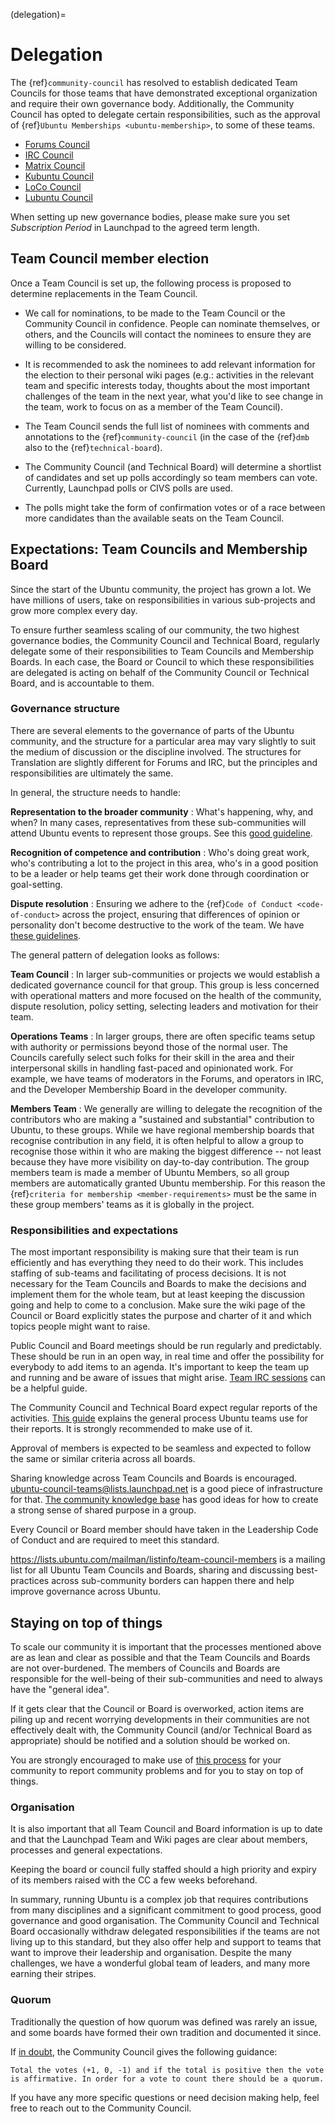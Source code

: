 (delegation)=
# Delegation

The {ref}`community-council` has resolved to establish dedicated Team Councils for those teams that have demonstrated exceptional organization and require their own governance body. Additionally, the Community Council has opted to delegate certain responsibilities, such as the approval of {ref}`Ubuntu Memberships <ubuntu-membership>`, to some of these teams.

* [Forums Council](https://wiki.ubuntu.com/ForumCouncil)
* [IRC Council](https://wiki.ubuntu.com/IrcTeam/IrcCouncil)
* [Matrix Council ](https://ubuntu.com/community/communications/matrix/governance)
* [Kubuntu Council](https://wiki.ubuntu.com/Kubuntu/Meetings)
* [LoCo Council](https://wiki.ubuntu.com/LoCoCouncil)
* [Lubuntu Council](https://git.lubuntu.me/lubuntu-wiki/wiki/wiki/Constitution)

When setting up new governance bodies, please make sure you set *Subscription Period* in Launchpad to the agreed term length.


## Team Council member election

Once a Team Council is set up, the following process is proposed to determine replacements in the Team Council.

* We call for nominations, to be made to the Team Council or the Community Council in confidence. People can nominate themselves, or others, and the Councils will contact the nominees to ensure they are willing to be considered.

* It is recommended to ask the nominees to add relevant information for the election to their personal wiki pages (e.g.: activities in the relevant team and specific interests today, thoughts about the most important challenges of the team in the next year, what you'd like to see change in the team, work to focus on as a member of the Team Council).

* The Team Council sends the full list of nominees with comments and annotations to the {ref}`community-council` (in the case of the {ref}`dmb` also to the {ref}`technical-board`).

* The Community Council (and Technical Board) will determine a shortlist of candidates and set up polls accordingly so team members can vote. Currently, Launchpad polls or CIVS polls are used.

* The polls might take the form of confirmation votes or of a race between more candidates than the available seats on the Team Council.


## Expectations: Team Councils and Membership Board

Since the start of the Ubuntu community, the project has grown a lot. We have millions of users, take on responsibilities in various sub-projects and grow more complex every day.

To ensure further seamless scaling of our community, the two highest governance bodies, the Community Council and Technical Board, regularly delegate some of their responsibilities to Team Councils and Membership Boards. In each case, the Board or Council to which these responsibilities are delegated is acting on behalf of the Community Council or Technical Board, and is accountable to them.


### Governance structure

There are several elements to the governance of parts of the Ubuntu community, and the structure for a particular area may vary slightly to suit the medium of discussion or the discipline involved. The structures for Translation are slightly different for Forums and IRC, but the principles and responsibilities are ultimately the same.

In general, the structure needs to handle:

**Representation to the broader community**
: What's happening, why, and when? In many cases, representatives from these sub-communities will attend Ubuntu events to represent those groups. See this [good guideline](https://wiki.ubuntu.com/BuildingCommunity/TeamReporting).

**Recognition of competence and contribution**
: Who's doing great work, who's contributing a lot to the project in this area, who's in a good position to be a leader or help teams get their work done through coordination or goal-setting.

**Dispute resolution**
: Ensuring we adhere to the {ref}`Code of Conduct <code-of-conduct>` across the project, ensuring that differences of opinion or personality don't become destructive to the work of the team. We have [these guidelines](https://wiki.ubuntu.com/BuildingCommunity/DealingWithConflict).

The general pattern of delegation looks as follows:

**Team Council**
: In larger sub-communities or projects we would establish a dedicated governance council for that group. This group is less concerned with operational matters and more focused on the health of the community, dispute resolution, policy setting, selecting leaders and motivation for their team.

**Operations Teams**
: In larger groups, there are often specific teams setup with authority or permissions beyond those of the normal user. The Councils carefully select such folks for their skill in the area and their interpersonal skills in handling fast-paced and opinionated work. For example, we have teams of moderators in the Forums, and operators in IRC, and the Developer Membership Board in the developer community.

**Members Team**
: We generally are willing to delegate the recognition of the contributors who are making a "sustained and substantial" contribution to Ubuntu, to these groups. While we have regional membership boards that recognise contribution in any field, it is often helpful to allow a group to recognise those within it who are making the biggest difference -- not least because they have more visibility on day-to-day contribution. The group members team is made a member of Ubuntu Members, so all group members are automatically granted Ubuntu membership. For this reason the {ref}`criteria for membership <member-requirements>` must be the same in these group members' teams as it is globally in the project.


### Responsibilities and expectations

The most important responsibility is making sure that their team is run efficiently and has everything they need to do their work. This includes staffing of sub-teams and facilitating of process decisions. It is not necessary for the Team Councils and Boards to make the decisions and implement them for the whole team, but at least keeping the discussion going and help to come to a conclusion. Make sure the wiki page of the Council or Board explicitly states the purpose and charter of it and which topics people might want to raise.

Public Council and Board meetings should be run regularly and predictably. These should be run in an open way, in real time and offer the possibility for everybody to add items to an agenda. It's important to keep the team up and running and be aware of issues that might arise. [Team IRC sessions](https://wiki.ubuntu.com/BuildingCommunity/TeamIrcSessions) can be a helpful guide.

The Community Council and Technical Board expect regular reports of the activities. [This guide](https://wiki.ubuntu.com/BuildingCommunity/TeamReporting/HowTo) explains the general process Ubuntu teams use for their reports. It is strongly recommended to make use of it.

Approval of members is expected to be seamless and expected to follow the same or similar criteria across all boards.

Sharing knowledge across Team Councils and Boards is encouraged. ubuntu-council-teams@lists.launchpad.net is a good piece of infrastructure for that. [The community knowledge base](https://wiki.ubuntu.com/BuildingCommunity/KnowledgeBase) has good ideas for how to create a strong sense of shared purpose in a group.

Every Council or Board member should have taken in the Leadership Code of Conduct and are required to meet this standard.

https://lists.ubuntu.com/mailman/listinfo/team-council-members is a mailing list for all Ubuntu Team Councils and Boards, sharing and discussing best-practices across sub-community borders can happen there and help improve governance across Ubuntu.


## Staying on top of things

To scale our community it is important that the processes mentioned above are as lean and clear as possible and that the Team Councils and Boards are not over-burdened. The members of Councils and Boards are responsible for the well-being of their sub-communities and need to always have the "general idea".

If it gets clear that the Council or Board is overworked, action items are piling up and recent worrying developments in their communities are not effectively dealt with, the Community Council (and/or Technical Board as appropriate) should be notified and a solution should be worked on.

You are strongly encouraged to make use of [this process](https://wiki.ubuntu.com/ReportingCommunityProblems) for your community to report community problems and for you to stay on top of things.


### Organisation

It is also important that all Team Council and Board information is up to date and that the Launchpad Team and Wiki pages are clear about members, processes and general expectations.

Keeping the board or council fully staffed should a high priority and expiry of its members raised with the CC a few weeks beforehand.

In summary, running Ubuntu is a complex job that requires contributions from many disciplines and a significant commitment to good process, good governance and good organisation. The Community Council and Technical Board occasionally withdraw delegated responsibilities if the teams are not living up to this standard, but they also offer help and support to teams that want to improve their leadership and organisation. Despite the many challenges, we have a wonderful global team of leaders, and many more earning their stripes.


### Quorum

Traditionally the question of how quorum was defined was rarely an issue, and some boards have formed their own tradition and documented it since.

If [in doubt](https://lists.ubuntu.com/archives/devel-permissions/2015-May/000774.html), the Community Council gives the following guidance:

```none
Total the votes (+1, 0, -1) and if the total is positive then the vote
is affirmative. In order for a vote to count there should be a quorum.
```

If you have any more specific questions or need decision making help, feel free to reach out to the Community Council.

